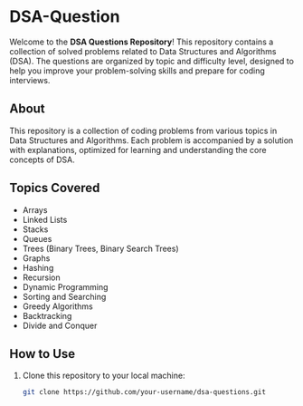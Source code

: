 # DSA-Question

Welcome to the **DSA Questions Repository**! This repository contains a collection of solved problems related to Data Structures and Algorithms (DSA). The questions are organized by topic and difficulty level, designed to help you improve your problem-solving skills and prepare for coding interviews.

## About
This repository is a collection of coding problems from various topics in Data Structures and Algorithms. Each problem is accompanied by a solution with explanations, optimized for learning and understanding the core concepts of DSA.

## Topics Covered
- Arrays
- Linked Lists
- Stacks
- Queues
- Trees (Binary Trees, Binary Search Trees)
- Graphs
- Hashing
- Recursion
- Dynamic Programming
- Sorting and Searching
- Greedy Algorithms
- Backtracking
- Divide and Conquer

## How to Use
1. Clone this repository to your local machine:
   ```bash
   git clone https://github.com/your-username/dsa-questions.git
